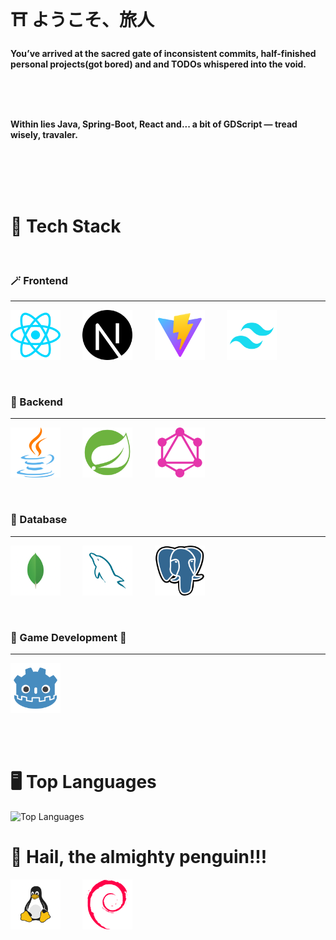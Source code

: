 # ⛩️ ようこそ、旅人  
**You’ve arrived at the sacred gate of inconsistent commits, half-finished personal projects(got bored) and and TODOs whispered into the void.**

<br>
<br>
<br>

**Within lies Java, Spring-Boot, React and... a bit of GDScript — tread wisely, travaler.**

<br>
<br>
<br>
<br>

# 🏢 Tech Stack

<br>

### 🪄 Frontend 
<hr>
<p>
  <img src="assets/React.png" width="80"/>&nbsp;&nbsp;&nbsp;&nbsp;&nbsp;&nbsp;&nbsp;&nbsp;
  <img src="assets/NextJs.png" width="80"/>&nbsp;&nbsp;&nbsp;&nbsp;&nbsp;&nbsp;&nbsp;&nbsp;
  <img src="assets/Vite.png" width="80"/>&nbsp;&nbsp;&nbsp;&nbsp;&nbsp;&nbsp;&nbsp;&nbsp;
  <img src="assets/Tailwind.png" width="80"/>
</p>

<br>

### 🏰 Backend 
<hr>
<p>
  <img src="assets/Java.png" width="80"/>&nbsp;&nbsp;&nbsp;&nbsp;&nbsp;&nbsp;&nbsp;&nbsp;
  <img src="assets/Spring.png" width="80"/>&nbsp;&nbsp;&nbsp;&nbsp;&nbsp;&nbsp;&nbsp;&nbsp;
  <img src="assets/GraphQL.png" width="80"/>
</p>

<br>

### 📜 Database 
<hr>
<p>
  <img src="assets/MongoDb.png" width="80"/>&nbsp;&nbsp;&nbsp;&nbsp;&nbsp;&nbsp;&nbsp;&nbsp;
  <img src="assets/MySQL.png" width="80"/>&nbsp;&nbsp;&nbsp;&nbsp;&nbsp;&nbsp;&nbsp;&nbsp;
  <img src="assets/PostgreSQL.png" width="80"/>
</p>

<br>

### 👾 Game Development 👾
<hr>
<p>
  <img src="assets/Godot.png" width="80"/>
</p>

<br>
<br>

# 🖥️ Top Languages
![Top Languages](https://github-readme-stats.vercel.app/api/top-langs/?username=MK629&theme=buefy&show_icons=true)

# 🐧 Hail, the almighty penguin!!!
<p>
  <img src="assets/Tux.png" width="80"/>&nbsp;&nbsp;&nbsp;&nbsp;&nbsp;&nbsp;&nbsp;&nbsp;
  <img src="assets/Debian.png" width="80"/>
</p>

<br>
<br>
